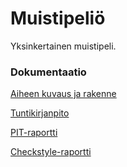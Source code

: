 # Muistipeliö

Yksinkertainen muistipeli.

### Dokumentaatio

[Aiheen kuvaus ja rakenne](dokumentaatio/aiheenKuvausJaRakenne.md)

[Tuntikirjanpito](dokumentaatio/tuntikirjanpito.md)

[PIT-raportti](https://htmlpreview.github.io/?https://github.com/mipyykko/muistipeli-/blob/master/dokumentaatio/pit-raportti/index.html)

[Checkstyle-raportti](https://htmlpreview.github.io/?https://github.com/mipyykko/muistipeli-/blob/master/dokumentaatio/checkstyle-raportti/site/checkstyle.html)
